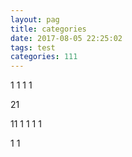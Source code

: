 ```yaml
---
layout: pag
title: categories
date: 2017-08-05 22:25:02
tags: test
categories: 111
---
```

1
1
1
1
<!-- more -->

21

11
1
1
1
1

1
1

